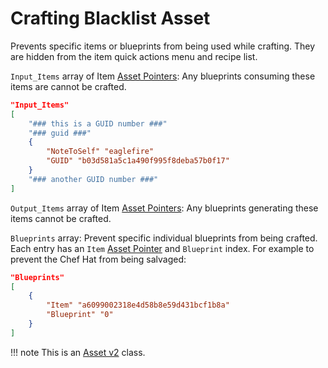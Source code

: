 # Crafting Blacklist Asset

Prevents specific items or blueprints from being used while crafting. They are hidden from the item quick actions menu and recipe list.

`Input_Items` array of Item [Asset Pointers](../../Modding/AssetPtr.md): Any blueprints consuming these items are cannot be crafted.

```json
"Input_Items"
[
    "### this is a GUID number ###"
    "### guid ###"
    {
        "NoteToSelf" "eaglefire"
        "GUID" "b03d581a5c1a490f995f8deba57b0f17"
    }
    "### another GUID number ###"
]
```

`Output_Items` array of Item [Asset Pointers](../../Modding/AssetPtr.md): Any blueprints generating these items cannot be crafted.

`Blueprints` array: Prevent specific individual blueprints from being crafted. Each entry has an `Item` [Asset Pointer](../../Modding/AssetPtr.md) and `Blueprint` index. For example to prevent the Chef Hat from being salvaged:

```json
"Blueprints"
[
    {
        "Item" "a6099002318e4d58b8e59d431bcf1b8a"
        "Blueprint" "0"
    }
]
```

!!! note
    This is an [Asset v2](../../Modding/Asset%20Types/AssetsV2.md) class.
